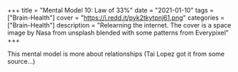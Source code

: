 +++
title = "Mental Model 10: Law of 33%"
date = "2021-01-10"
tags = ["Brain-Health"]
cover = "https://i.redd.it/pyk2tkytpnj61.png"
categories = ["Brain-Health"]
description = "Relearning the internet. The cover is a space image by Nasa from unsplash blended with some patterns from Everypixel"
+++

This mental model is more about relationships (Tai Lopez got it from some source...)
